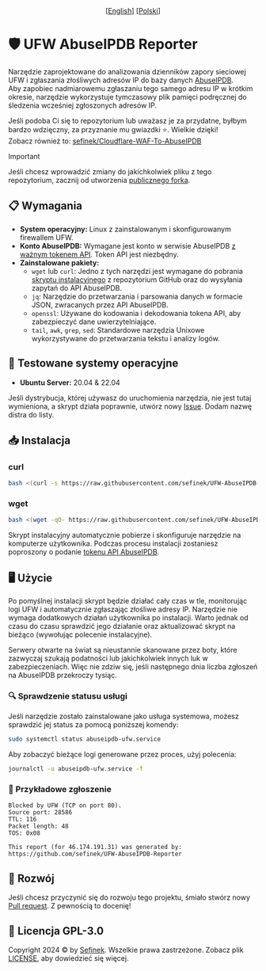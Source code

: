 <div align="center">
  [<a href="README.md">English</a>]
  [<a href="README_PL.md">Polski</a>]
</div>

# 🛡️ UFW AbuseIPDB Reporter
Narzędzie zaprojektowane do analizowania dzienników zapory sieciowej UFW i zgłaszania złośliwych adresów IP do bazy danych [AbuseIPDB](https://www.abuseipdb.com).  
Aby zapobiec nadmiarowemu zgłaszaniu tego samego adresu IP w krótkim okresie, narzędzie wykorzystuje tymczasowy plik pamięci podręcznej do śledzenia wcześniej zgłoszonych adresów IP.

Jeśli podoba Ci się to repozytorium lub uważasz je za przydatne, byłbym bardzo wdzięczny, za przyznanie mu gwiazdki ⭐. Wielkie dzięki!  
Zobacz również to: [sefinek/Cloudflare-WAF-To-AbuseIPDB](https://github.com/sefinek/Cloudflare-WAF-To-AbuseIPDB)

> [!IMPORTANT]
> Jeśli chcesz wprowadzić zmiany do jakichkolwiek pliku z tego repozytorium, zacznij od utworzenia [publicznego forka](https://github.com/sefinek/UFW-AbuseIPDB-Reporter/fork).


## 📋 Wymagania
- **System operacyjny:** Linux z zainstalowanym i skonfigurowanym firewallem UFW.
- **Konto AbuseIPDB:** Wymagane jest konto w serwisie AbuseIPDB [z ważnym tokenem API](https://www.abuseipdb.com/account/api). Token API jest niezbędny.
- **Zainstalowane pakiety:**
  - `wget` lub `curl`: Jedno z tych narzędzi jest wymagane do pobrania [skryptu instalacyjnego](install.sh) z repozytorium GitHub oraz do wysyłania zapytań do API AbuseIPDB.
  - `jq`: Narzędzie do przetwarzania i parsowania danych w formacie JSON, zwracanych przez API AbuseIPDB.
  - `openssl`: Używane do kodowania i dekodowania tokena API, aby zabezpieczyć dane uwierzytelniające.
  - `tail`, `awk`, `grep`, `sed`: Standardowe narzędzia Unixowe wykorzystywane do przetwarzania tekstu i analizy logów.


## 🧪 Testowane systemy operacyjne
- **Ubuntu Server:** 20.04 & 22.04

Jeśli dystrybucja, której używasz do uruchomienia narzędzia, nie jest tutaj wymieniona, a skrypt działa poprawnie, utwórz nowy [Issue](https://github.com/sefinek/UFW-AbuseIPDB-Reporter/issues). Dodam nazwę distra do listy.


## 📥 Instalacja
### curl
```bash
bash <(curl -s https://raw.githubusercontent.com/sefinek/UFW-AbuseIPDB-Reporter/main/install.sh)
```

### wget
```bash
bash <(wget -qO- https://raw.githubusercontent.com/sefinek/UFW-AbuseIPDB-Reporter/main/install.sh)
```

Skrypt instalacyjny automatycznie pobierze i skonfiguruje narzędzie na komputerze użytkownika. Podczas procesu instalacji zostaniesz poproszony o podanie [tokenu API AbuseIPDB](https://www.abuseipdb.com/account/api).


## 🖥️ Użycie
Po pomyślnej instalacji skrypt będzie działać cały czas w tle, monitorując logi UFW i automatycznie zgłaszając złośliwe adresy IP.
Narzędzie nie wymaga dodatkowych działań użytkownika po instalacji. Warto jednak od czasu do czasu sprawdzić jego działanie oraz aktualizować skrypt na bieżąco (wywołując polecenie instalacyjne).

Serwery otwarte na świat są nieustannie skanowane przez boty, które zazwyczaj szukają podatności lub jakichkolwiek innych luk w zabezpieczeniach.
Więc nie zdziw się, jeśli następnego dnia liczba zgłoszeń na AbuseIPDB przekroczy tysiąc.

### 🔍 Sprawdzenie statusu usługi
Jeśli narzędzie zostało zainstalowane jako usługa systemowa, możesz sprawdzić jej status za pomocą poniższej komendy:
```bash
sudo systemctl status abuseipdb-ufw.service
```

Aby zobaczyć bieżące logi generowane przez proces, użyj polecenia:
```bash
journalctl -u abuseipdb-ufw.service -f
```

### 📄 Przykładowe zgłoszenie
```
Blocked by UFW (TCP on port 80).
Source port: 28586
TTL: 116
Packet length: 48
TOS: 0x08

This report (for 46.174.191.31) was generated by:
https://github.com/sefinek/UFW-AbuseIPDB-Reporter
```


## 🤝 Rozwój
Jeśli chcesz przyczynić się do rozwoju tego projektu, śmiało stwórz nowy [Pull request](https://github.com/sefinek/UFW-AbuseIPDB-Reporter/pulls). Z pewnością to docenię!

## 🔑 Licencja GPL-3.0
Copyright 2024 © by [Sefinek](https://sefinek.net). Wszelkie prawa zastrzeżone. Zobacz plik [LICENSE](LICENSE), aby dowiedzieć się więcej.